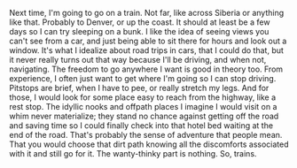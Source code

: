 Next time, I'm going to go on a train. Not far, like across Siberia or anything like that. Probably to Denver, or up the coast. It should at least be a few days so I can try sleeping on a bunk. I like the idea of seeing views you can't see from a car, and just being able to sit there for hours and look out a window. It's what I idealize about road trips in cars, that I could do that, but it never really turns out that way because I'll be driving, and when not, navigating. The freedom to go anywhere I want is good in theory too. From experience, I often just want to get where I'm going so I can stop driving. Pitstops are brief, when I have to pee, or really stretch my legs. And for those, I would look for some place easy to reach from the highway, like a rest stop. The idyllic nooks and offpath places I imagine I would visit on a whim never materialize; they stand no chance against getting off the road and saving time so I could finally check into that hotel bed waiting at the end of the road. That's probably the sense of adventure that people mean. That you would choose that dirt path knowing all the discomforts associated with it and still go for it. The wanty-thinky part is nothing. So, trains.
